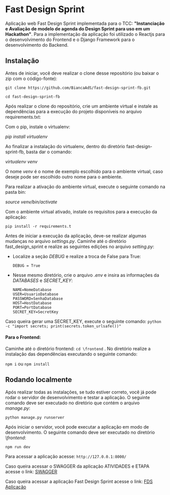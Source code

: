 # Fast Design Sprint

Aplicação web Fast Design Sprint implementada para o TCC:
**"Instanciação e Avaliação de modelo de agenda do Design Sprint para uso em um Hackathon"**.
Para a implementação da aplicação foi utilizado o Reactjs para o desenvolvimento do Frontend e o Django Framework para o desenvolvimento do Backend.

## Instalação

Antes de iniciar, você deve realizar o clone desse repositório (ou baixar o zip com o código-fonte):

`git clone https://github.com/BiancaAdS/fast-design-sprint-fb.git`

`cd fast-design-sprint-fb`

Após realizar o clone do repositório, crie um ambiente virtual e instale as dependências para a execução do projeto disponíveis no arquivo requirements.txt:

Com o pip, instale o virtualenv:

_pip install virtualenv_

Ao finalizar a instalação do virtualenv, dentro do diretório fast-design-sprint-fb, basta dar o comando:

_virtualenv venv_

O nome _venv_ é o nome de exemplo escolhido para o ambiente virtual, caso deseje pode ser escolhido outro nome para o ambiente.

Para realizar a ativação do ambiente virtual, execute o seguinte comando na pasta bin:

_source venv/bin/activate_

Com o ambiente virtual ativado, instale os requisitos para a execução da aplicação:

`pip install -r requirements.t`

Antes de iniciar a execução da aplicação, deve-se realizar algumas mudanças no arquivo _settings.py_.
Caminhe até o diretório fast_design_sprint e realize as seguintes edições no arquivo _setting.py_:

- Localize a seção _DEBUG_ e realize a troca de False para True:

  `DEBUG = True`

- Nesse mesmo diretório, crie o arquivo _.env_ e insira as informações da _DATABASES_ e _SECRET_KEY_:
  ```
  NAME=NomeDatabase
  USER=UsuarioDatabase
  PASSWORD=SenhaDatabase
  HOST=HostDatabase
  PORT=PortDatabase
  SECRET_KEY=SecretKey
  ```

Caso queira gerar uma SECRET_KEY, execute o seguinte comando: `python -c "import secrets; print(secrets.token_urlsafe())"`

#### Para o **Frontend:**

Caminhe até o diretório frontend: `cd \frontend` .
No diretório realize a instalação das dependências executando o seguinte comando:

`npm i` ou `npm install`

## Rodando localmente

Após realizar todas as instalações, se tudo estiver correto, você já pode rodar o servidor de desenvolvimento e testar a aplicação.
O seguinte comando deve ser executado no diretório que contém o arquivo _manage.py_:

`python manage.py runserver`

Após iniciar o servidor, você pode executar a aplicação em modo de desenvolvimento.
O seguinte comando deve ser executado no diretório _\frontend_:

`npm run dev `

Para acessar a aplicação acesse: `http://127.0.0.1:8000/`

Caso queira acessar o SWAGGER da aplicação ATIVIDADES e ETAPA acesse o link: [SWAGGER](https://fast-design-sprint.vercel.app/api-atividades/swagger/)

Caso queira acessar a aplicação Fast Design Sprint acesse o link: [FDS Aplicação](https://fast-design-sprint.vercel.app/)
